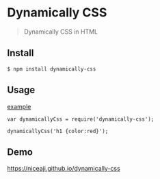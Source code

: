 # Dynamically CSS

> Dynamically CSS in HTML

## Install

```
$ npm install dynamically-css
```

## Usage

[example](test)

```
var dynamicallyCss = require('dynamically-css');

dynamicallyCss('h1 {color:red}');
```



## Demo

https://niceaji.github.io/dynamically-css
